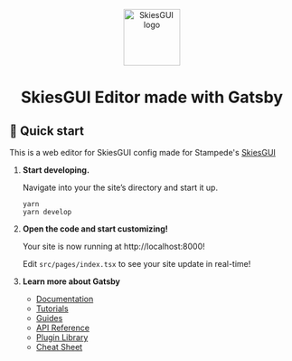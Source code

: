 <p align="center">
  <a href="https://modrinth.com/mod/skiesguis">
    <img alt="SkiesGUI logo" src="https://cdn.modrinth.com/data/eTmjDQ2A/177815b10dbab1a01254c56a1eca69a846b25c81.png" width="100" />
  </a>
</p>
<h1 align="center">
  SkiesGUI Editor made with Gatsby
</h1>

## 🚀 Quick start

This is a web editor for SkiesGUI config made for Stampede's [SkiesGUI](https://github.com/PokeSkies/SkiesGUIs)

1.  **Start developing.**

    Navigate into your the site’s directory and start it up.

    ```shell
    yarn
    yarn develop
    ```

2.  **Open the code and start customizing!**

    Your site is now running at http://localhost:8000!

    Edit `src/pages/index.tsx` to see your site update in real-time!

3.  **Learn more about Gatsby**

    - [Documentation](https://www.gatsbyjs.com/docs/?utm_source=starter&utm_medium=readme&utm_campaign=minimal-starter-ts)
    - [Tutorials](https://www.gatsbyjs.com/docs/tutorial/?utm_source=starter&utm_medium=readme&utm_campaign=minimal-starter-ts)
    - [Guides](https://www.gatsbyjs.com/docs/how-to/?utm_source=starter&utm_medium=readme&utm_campaign=minimal-starter-ts)
    - [API Reference](https://www.gatsbyjs.com/docs/api-reference/?utm_source=starter&utm_medium=readme&utm_campaign=minimal-starter-ts)
    - [Plugin Library](https://www.gatsbyjs.com/plugins?utm_source=starter&utm_medium=readme&utm_campaign=minimal-starter-ts)
    - [Cheat Sheet](https://www.gatsbyjs.com/docs/cheat-sheet/?utm_source=starter&utm_medium=readme&utm_campaign=minimal-starter-ts)
